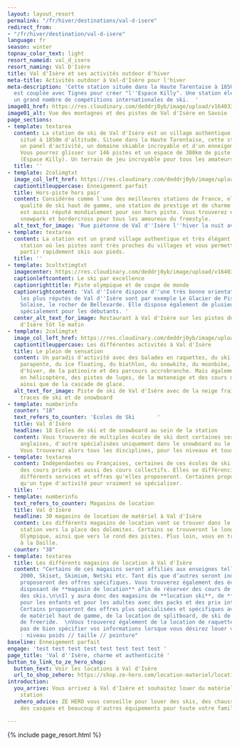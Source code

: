 ```yaml
---
layout: layout_resort
permalink: "/fr/hiver/destinations/val-d-isere"
redirect_from:
- "/fr/hiver/destination/val-d-isere"
language: fr
season: winter
topnav_color_text: light
resort_nameid: val_d_isere
resort_naming: Val D'Isère
title: Val d'Isère et ses activités outdoor d'hiver
meta-title: Activités outdoor à Val-d'Isère pour l'hiver
meta-description: 'Cette station située dans la Haute Tarentaise à 1850m d''altitude
  est couplée avec Tignes pour créer "l''Espace Killy". Une station élégante qui accueille
  un grand nombre de compétitions internationales de ski.  '
image01_href: https://res.cloudinary.com/deddrj0yb/image/upload/v1640338305/website/resorts/val-d-isere/yann-allegre-jk9B7M0OSnE-unsplash_i5yqk3.jpg
image01_alt: Vue des montagnes et des pistes de Val d'Isère en Savoie
page_sections:
- template: textarea
  content: La station de ski de Val d'Isère est un village authentique et très élégant
    situé à 1850m d'altitude. Située dans la Haute Tarentaise, cette station offre
    un panel d'activité, un domaine skiable incroyable et d'un enneigement exceptionnel.
    Vous pourrez glisser sur 146 pistes et un espace de 300km de piste relié à Tignes
    (Espace Killy). Un terrain de jeu incroyable pour tous les amateurs de ski.
  title: ''
- template: 2colimgtxt
  image_col_left_href: https://res.cloudinary.com/deddrj0yb/image/upload/v1640338319/website/resorts/val-d-isere/kamala-bright-HqknZ4LufDE-unsplash_swsl2n.jpg
  captiontitleuppercase: Enneigement parfait
  title: Hors-piste hors pair
  content: Considérée comme l'une des meilleures stations de France, elle offre une
    qualité de ski haut de gamme, une station de prestige et de charme. Son domaine
    est aussi réputé mondialement pour son hors piste. Vous trouverez également des
    snowpark et bordercross pour tous les amoureux du freestyle.
  alt_text_for_image: 'Rue piétonne de Val d''Isère l''hiver la nuit avec des piétons '
- template: textarea
  content: La station est un grand village authentique et très élégant. C'est une
    station où les pistes sont très proches du villages et vous permettent alors de
    partir rapidement skis aux pieds.
  title: ''
- template: 3coltxtimgtxt
  imagecenter: https://res.cloudinary.com/deddrj0yb/image/upload/v1640338304/website/resorts/val-d-isere/yann-allegre-K--ihYGUN_o-unsplash_jmukuc.jpg
  captionleftcontent: Le ski par excellence
  captionrighttitle: Piste olympique et de coupe de monde
  captionrightcontent: 'Val d''Isère dispose d''une très bonne orientation. Les secteurs
    les plus réputés de Val d''Isère sont par exemple Le Glacier de Pissaillas, La
    Solaise, le rocher de Bellevarde. Elle dispose également de plusieurs espace dédiées
    spécialement pour les débutants. '
  center_alt_text_for_image: Restaurant à Val d'Isère sur les pistes de ski de val
    d'Isère tôt le matin
- template: 2colimgtxt
  image_col_left_href: https://res.cloudinary.com/deddrj0yb/image/upload/v1640338328/website/resorts/val-d-isere/tim-arnold-8MvJLXVBAWg-unsplash_vxmah1.jpg
  captiontitleuppercase: Les différentes activités à Val d'Isère
  title: Le plein de sensation
  content: Un paradis d'activité avec des balades en raquettes, du ski de fond, du
    parapente, du ice floating, du biathlon, du snowkite, du moonbike, de l'équitation
    d'hiver, de la patinoire et des parcours accrobranche. Mais également des tours
    en hélicoptère, des pistes de luges, de la motoneige et des cours de pilotage
    ainsi que de la cascade de glace.
  alt_text_for_image: Piste de ski de Val d'Isère avec de la neige fraiche et des
    traces de ski et de snowboard
- template: numberinfo
  counter: "18"
  text_refers_to_counter: 'Ecoles de Ski       '
  title: Val d'Isère
  headline: 18 Ecoles de ski et de snowboard au sein de la station
  content: Vous trouverez de multiples écoles de ski dont certaines seront spécialement
    anglaises, d'autre spécialisées uniquement dans le snowboard ou le ski de randonnée.
    Vous trouverez alors tous les disciplines, pour les niveaux et tous les goûts.
- template: textarea
  content: Indépendantes ou Françaises, certaines de ces écoles de ski proposeront
    des cours privés et aussi des cours collectifs. Elles se différencieront par les
    différents services et offres qu'elles proposeront. Certaines proposeront également
    qu'un type d'activité pour vraiment se spécialiser.
  title: ''
- template: numberinfo
  text_refers_to_counter: Magasins de location
  title: Val d'Isère
  headline: 30 magasins de location de matériel à Val d'Isère
  content: Les différents magasins de location vont se trouver dans le centre de la
    station vers la place des dolomites. Certains se trouveront le long de l'avenue
    Olympique, ainsi que vers le rond des pistes. Plus loin, vous en trouverez également
    à la Daille.
  counter: "38"
- template: textarea
  title: Les différents magasins de location à Val d'Isère
  content: "Certains de ces magasins seront affiliés aux enseignes telles que Sport
    2000, Skiset, Skimium, Netski etc. Tant dis que d’autres seront indépendants et
    proposeront des offres spécifiques. Vous trouverez également des écoles de ski
    disposant de **magasin de location** afin de réserver des cours de ski et de louer
    des skis.\n\nIl y aura donc des magasins de **location ski**, de **location snowboard**
    pour les enfants et pour les adultes avec des packs et des prix intéressants.
    Certains proposeront des offres plus spécialisées et spécifiques avec de la location
    de matériel haut de gamme, de la location de splitboard, de ski de randonnée et
    de freeride.  \nVous trouverez également de la location de raquette et de luge.\n\nN’oubliez
    pas de bien spécifier vos informations lorsque vous désirez louer votre matériel
    : niveau poids // taille // pointure"
baseline: Enneigement parfait
engage: 'test test test test test test test test '
page_title: 'Val d''Isère, charme et authenticité '
button_to_link_to_ze_hero_shop:
  button_text: Voir les locations à Val d'Isère
  url_to_shop_zehero: https://shop.ze-hero.com/location-materiel/location-ski/location-ski-enfant?station=val-disere&equipmentslug=%2Flocation-ski&rental_quality=0&oldslug=%2Flocation-ski&subslug=%2Flocation-ski-adulte&start-date=25%2F12%2F2021&number_rental_days=1
introduction:
  you_arrive: Vous arrivez à Val d'Isère et souhaitez louer du matériel dans cette
    station
  zehero_advice: ZE HERO vous conseille pour louer des skis, des chaussures de ski,
    des casques et beaucoup d'autres équipements pour toute votre famille

---
```

{% include page_resort.html %}
